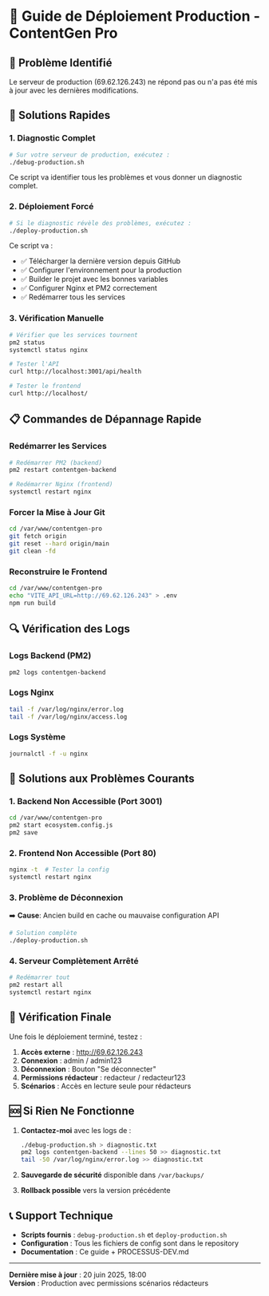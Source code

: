 # 🚀 Guide de Déploiement Production - ContentGen Pro

## 🎯 Problème Identifié
Le serveur de production (69.62.126.243) ne répond pas ou n'a pas été mis à jour avec les dernières modifications.

## 🔧 Solutions Rapides

### 1. **Diagnostic Complet**
```bash
# Sur votre serveur de production, exécutez :
./debug-production.sh
```
Ce script va identifier tous les problèmes et vous donner un diagnostic complet.

### 2. **Déploiement Forcé**
```bash
# Si le diagnostic révèle des problèmes, exécutez :
./deploy-production.sh
```
Ce script va :
- ✅ Télécharger la dernière version depuis GitHub
- ✅ Configurer l'environnement pour la production
- ✅ Builder le projet avec les bonnes variables
- ✅ Configurer Nginx et PM2 correctement
- ✅ Redémarrer tous les services

### 3. **Vérification Manuelle**
```bash
# Vérifier que les services tournent
pm2 status
systemctl status nginx

# Tester l'API
curl http://localhost:3001/api/health

# Tester le frontend
curl http://localhost/
```

## 📋 Commandes de Dépannage Rapide

### Redémarrer les Services
```bash
# Redémarrer PM2 (backend)
pm2 restart contentgen-backend

# Redémarrer Nginx (frontend)
systemctl restart nginx
```

### Forcer la Mise à Jour Git
```bash
cd /var/www/contentgen-pro
git fetch origin
git reset --hard origin/main
git clean -fd
```

### Reconstruire le Frontend
```bash
cd /var/www/contentgen-pro
echo "VITE_API_URL=http://69.62.126.243" > .env
npm run build
```

## 🔍 Vérification des Logs

### Logs Backend (PM2)
```bash
pm2 logs contentgen-backend
```

### Logs Nginx
```bash
tail -f /var/log/nginx/error.log
tail -f /var/log/nginx/access.log
```

### Logs Système
```bash
journalctl -f -u nginx
```

## 🚨 Solutions aux Problèmes Courants

### 1. **Backend Non Accessible (Port 3001)**
```bash
cd /var/www/contentgen-pro
pm2 start ecosystem.config.js
pm2 save
```

### 2. **Frontend Non Accessible (Port 80)**
```bash
nginx -t  # Tester la config
systemctl restart nginx
```

### 3. **Problème de Déconnexion**
➡️ **Cause**: Ancien build en cache ou mauvaise configuration API
```bash
# Solution complète
./deploy-production.sh
```

### 4. **Serveur Complètement Arrêté**
```bash
# Redémarrer tout
pm2 restart all
systemctl restart nginx
```

## 📱 Vérification Finale

Une fois le déploiement terminé, testez :

1. **Accès externe** : http://69.62.126.243
2. **Connexion** : admin / admin123
3. **Déconnexion** : Bouton "Se déconnecter" 
4. **Permissions rédacteur** : redacteur / redacteur123
5. **Scénarios** : Accès en lecture seule pour rédacteurs

## 🆘 Si Rien Ne Fonctionne

1. **Contactez-moi** avec les logs de :
   ```bash
   ./debug-production.sh > diagnostic.txt
   pm2 logs contentgen-backend --lines 50 >> diagnostic.txt
   tail -50 /var/log/nginx/error.log >> diagnostic.txt
   ```

2. **Sauvegarde de sécurité** disponible dans `/var/backups/`

3. **Rollback possible** vers la version précédente

## 📞 Support Technique

- **Scripts fournis** : `debug-production.sh` et `deploy-production.sh`
- **Configuration** : Tous les fichiers de config sont dans le repository
- **Documentation** : Ce guide + PROCESSUS-DEV.md

---

**Dernière mise à jour** : 20 juin 2025, 18:00  
**Version** : Production avec permissions scénarios rédacteurs